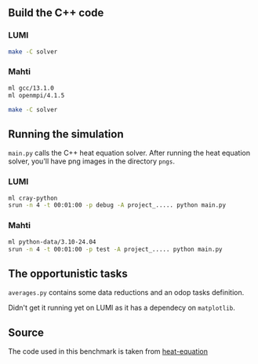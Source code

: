 ## Build the C++ code

### LUMI

```bash
make -C solver
```

### Mahti

```bash
ml gcc/13.1.0
ml openmpi/4.1.5

make -C solver
```

## Running the simulation

`main.py` calls the C++ heat equation solver.
After running the heat equation solver, you'll have png images in the directory `pngs`.

### LUMI

```bash
ml cray-python
srun -n 4 -t 00:01:00 -p debug -A project_..... python main.py
```

### Mahti

```bash
ml python-data/3.10-24.04
srun -n 4 -t 00:01:00 -p test -A project_..... python main.py
```

## The opportunistic tasks

`averages.py` contains some data reductions and an odop tasks definition.

Didn't get it running yet on LUMI as it has a dependecy on `matplotlib`.

## Source

The code used in this benchmark is taken from [heat-equation](https://github.com/cschpc/heat-equation/tree/main/ctest-gtest)
